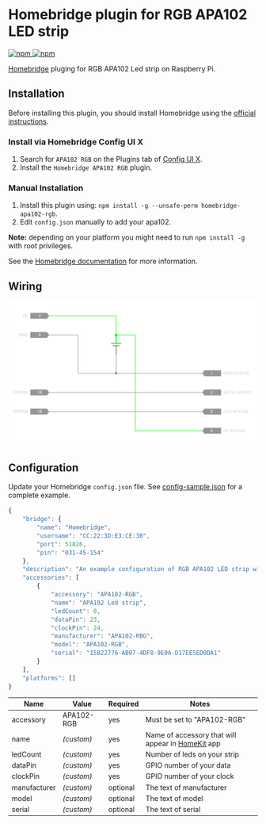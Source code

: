 # Homebridge plugin for RGB APA102 LED strip

[![npm](https://badgen.net/npm/v/homebridge-apa102-rgb) ![npm](https://badgen.net/npm/dt/homebridge-apa102-rgb)](https://www.npmjs.com/package/homebridge-apa102-rgb) 

[Homebridge](https://github.com/nfarina/homebridge) pluging for RGB APA102 Led strip on Raspberry Pi.

## Installation

Before installing this plugin, you should install Homebridge using the [official instructions](https://github.com/homebridge/homebridge/wiki).

### Install via Homebridge Config UI X

1. Search for `APA102 RGB` on the Plugins tab of [Config UI X](https://www.npmjs.com/package/homebridge-config-ui-x).
2. Install the `Homebridge APA102 RGB` plugin.

### Manual Installation

1. Install this plugin using: `npm install -g --unsafe-perm homebridge-apa102-rgb`.
2. Edit `config.json` manually to add your apa102.

**Note:** depending on your platform you might need to run `npm install -g` with root privileges.

See the [Homebridge documentation](https://github.com/nfarina/homebridge#readme) for more information.

## Wiring

![Scheme](https://github.com/romaintalleu/homebridge-apa102-rgb/blob/master/images/rpi_apa102.png)

## Configuration 

Update your Homebridge `config.json` file. See [config-sample.json](config-sample.json) for a complete example.

```javascript
{
	"bridge": {
		"name": "Homebridge",
		"username": "CC:22:3D:E3:CE:30",
		"port": 51826,
		"pin": "031-45-154"
	},
	"description": "An example configuration of RGB APA102 LED strip with Raspberry PI",
	"accessories": [
		{
			"accessory": "APA102-RGB",
			"name": "APA102 Led strip",
			"ledCount": 8,
			"dataPin": 23,
			"clockPin": 24,
			"manufacturer": "APA102-RBG",
			"model": "APA102-RGB",
			"serial": "15822776-AB07-4DF8-9E0A-D17EE5ED0DA1"
		}
	],
	"platforms": []
}
```

Name | Value | Required | Notes
----------- | ------- | -------------- | --------------
accessory | APA102-RGB | yes | Must be set to "APA102-RGB"
name | _(custom)_ | yes | Name of accessory that will appear in [HomeKit](https://www.apple.com/ios/home/) app
ledCount | _(custom)_ | yes | Number of leds on your strip
dataPin | _(custom)_ | yes | GPIO number of your data
clockPin | _(custom)_ | yes | GPIO number of your clock
manufacturer | _(custom)_ | optional | The text of manufacturer
model | _(custom)_ | optional | The text of model
serial | _(custom)_ | optional | The text of serial
